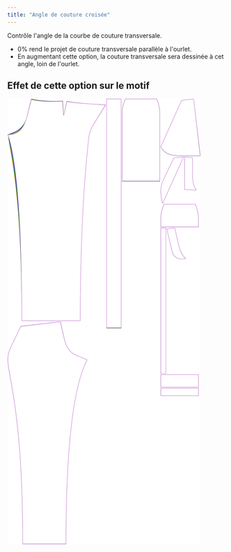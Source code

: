 ```yaml
---
title: "Angle de couture croisée"
---
```


Contrôle l'angle de la courbe de couture transversale.

- 0% rend le projet de couture transversale parallèle à l'ourlet.
- En augmentant cette option, la couture transversale sera dessinée à cet angle, loin de l'ourlet.

## Effet de cette option sur le motif

![Cette image montre l'effet de cette option en superposant plusieurs variantes qui ont une valeur différente pour cette option](charlie_crossseamcurveangle_sample.svg "Effet de cette option sur le motif")
